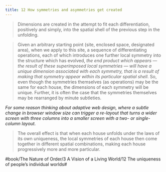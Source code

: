 ```yaml
---
title: 12 How symmetries and asymmetries get created
---
```


> Dimensions are created in the attempt to fit each differentiation, positively and simply, into the spatial shell of the previous step in the unfolding.  

> Given an arbitrary starting point (site, enclosed space, designated area), when we apply to this site, a sequence of differentiating operations, each of which introduces one further local symmetry into the structure which has evolved, *the end product which appears — the result of these superimposed local symmetries — will have a unique dimension associated with each symmetry, that is a result of making that symmetry appear within its particular spatial shell*. So, even though the symmetries themselves (as operations) may be the same for each house, the dimensions of each symmetry will be unique. Further, it is often the case that the symmetries themselves may be rearranged by minute subtleties.  

*For some reason thinking about adaptive web design, where a subtle change in browser window size can trigger a re-layout that turns a wider screen with three columns into a smaller screen with a two- or single-column layout.*

> The overall effect is that when each house unfolds under the laws of its own uniqueness, the local symmetries of each house then come together in different spatial combinations, making each house progressively more and more particular.  

#book/The Nature of Order/3 A Vision of a Living World/12 The uniqueness of people’s individual worlds#